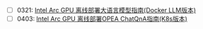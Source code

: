- [ ] 0321: [Intel Arc GPU 离线部署大语言模型指南(Docker LLM版本)](./1_docker_llm/README.md)
- [ ] 0403: [Intel Arc GPU 离线部署OPEA ChatQnA指南(K8s版本)](3_k8s_rag/README.md)

